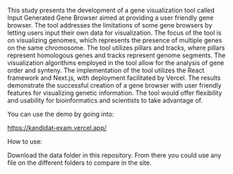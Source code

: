 This study presents the development of a gene visualization
tool called Input Generated Gene Browser aimed at
providing a user friendly gene browser. The tool addresses
the limitations of some gene browsers by letting users input
their own data for visualization. The focus of the tool is on
visualizing genomes, which represents the presence of
multiple genes on the same chromosome. The tool utilizes
pillars and tracks, where pillars represent homologous genes
and tracks represent genome segments. The visualization
algorithms employed in the tool allow for the analysis of
gene order and synteny. The implementation of the tool
utilizes the React framework and Next.js, with deployment
facilitated by Vercel. The results demonstrate the successful
creation of a gene browser with user friendly features for
visualizing genetic information. The tool would offer
flexibility and usability for bioinformatics and scientists to
take advantage of.


You can use the demo by going into:

https://kandidat-exam.vercel.app/

How to use:

Download the data folder in this repository. From there you could use any file on the different folders to compare in the site.
